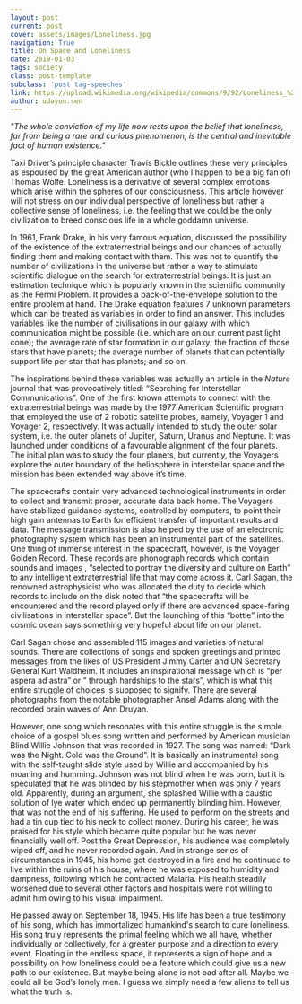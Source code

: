 ```yaml
---
layout: post
current: post
cover: assets/images/Loneliness.jpg
navigation: True
title: On Space and Loneliness
date: 2019-01-03
tags: society
class: post-template
subclass: 'post tag-speeches'
link: https://upload.wikimedia.org/wikipedia/commons/9/92/Loneliness_%284101974109%29.jpg
author: udayon.sen
---
```

*"The whole conviction of my life now rests upon the belief that loneliness, far from being a rare and curious phenomenon, is the central and inevitable fact of human existence."*

Taxi Driver’s principle character Travis Bickle outlines these very principles as espoused by the great American author (who I happen to be a big fan of) Thomas Wolfe. Loneliness is a derivative of several complex emotions which arise within the spheres of our consciousness. This article however will not stress on our individual perspective of loneliness but rather a collective sense of loneliness, i.e. the feeling that we could be the only civilization to breed conscious life in a whole goddamn universe.

In 1961, Frank Drake, in his very famous equation, discussed the possibility of the existence of the extraterrestrial beings and our chances of actually finding them and making contact with them. This was not to quantify the number of civilizations in the universe but rather a way to stimulate scientific dialogue on the search for extraterrestrial beings. It is just an estimation technique which is popularly known in the scientific community as the Fermi Problem. It provides a back-of-the-envelope solution to the entire problem at hand. The Drake equation features 7 unknown parameters which can be treated as variables in order to find an answer. This includes variables like the number of civilisations in our galaxy with which communication might be possible (i.e. which are on our current past light cone); the average rate of star formation in our galaxy; the fraction of those stars that have planets; the average number of planets that can potentially support life per star that has planets; and so on.

The inspirations behind these variables was actually an article in the *Nature* journal that was provocatively titled: “Searching for Interstellar Communications”. One of the first known attempts to connect with the extraterrestrial beings was made by the 1977 American Scientific program that employed the use of 2 robotic satellite probes, namely, Voyager 1 and Voyager 2, respectively. It was actually intended to study the outer solar system, i.e. the outer planets of Jupiter, Saturn, Uranus and Neptune. It was launched under conditions of a favourable alignment of the four planets. The initial plan was to study the four planets, but currently, the Voyagers explore the outer boundary of the heliosphere in interstellar space and the mission has been extended way above it’s time.

The spacecrafts contain very advanced technological instruments in order to collect and transmit proper, accurate data back home. The Voyagers have stabilized guidance systems, controlled by computers, to point their high gain antennas to Earth for efficient transfer of important results and data. The message transmission is also helped by the use of an electronic photography system which has been an instrumental part of the satellites. One thing of immense interest in the spacecraft, however, is the Voyager Golden Record. These records are phonograph records which contain sounds and images , “selected to portray the diversity and culture on Earth” to any intelligent extraterrestrial life that may come across it. Carl Sagan, the renowned astrophysicist who was allocated the duty to decide which records to include on the disk noted that “the spacecrafts will be encountered and the record played only if there are advanced space-faring civilisations in interstellar space”. But the launching of this “bottle” into the cosmic ocean says something very hopeful about life on our planet.

Carl Sagan chose and assembled 115 images and varieties of natural sounds. There are collections of songs and spoken greetings and printed messages from the likes of US President Jimmy Carter and UN Secretary General Kurt Waldheim. It includes an inspirational message which is “per aspera ad astra” or “ through hardships to the stars”, which is what this entire struggle of choices is supposed to signify. There are several photographs from the notable photographer Ansel Adams along with the recorded brain waves of Ann Druyan.

However, one song which resonates with this entire struggle is the simple choice of a gospel blues song written and performed by American musician Blind Willie Johnson that was recorded in 1927. The song was named: “Dark was the Night. Cold was the Ground”. It is basically an instrumental song with the self-taught slide style used by Willie and accompanied by his moaning and humming. Johnson was not blind when he was born, but it is speculated that he was blinded by his stepmother when was only 7 years old. Apparently, during an argument, she splashed Willie with a caustic solution of lye water which ended up permanently blinding him. However, that was not the end of his suffering. He used to perform on the streets and had a tin cup tied to his neck to collect money. During his career, he was praised for his style which became quite popular but he was never financially well off. Post the Great Depression, his audience was completely wiped off, and he never recorded again. And in strange series of circumstances in 1945, his home got destroyed in a fire and he continued to live within the ruins of his house, where he was exposed to humidity and dampness, following which he contracted Malaria. His health steadily worsened due to several other factors and hospitals were not willing to admit him owing to his visual impairment.

He passed away on September 18, 1945. His life has been a true testimony of his song, which has immortalized humankind's search to cure loneliness. His song truly represents the primal feeling which we all have, whether individually or collectively, for a greater purpose and a direction to every event. Floating in the endless space, it represents a sign of hope and a possibility on how loneliness could be a feature which could give us a new path to our existence. But maybe being alone is not bad after all. Maybe we could all be God’s lonely men. I guess we simply need a few aliens to tell us what the truth is.

